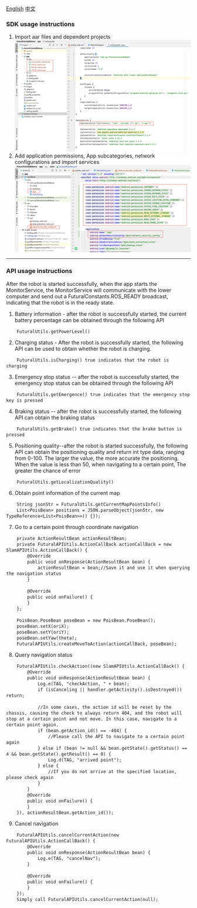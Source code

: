 <a href="./readme.md">English</a>  <a href="./readme_zh_cn.md">中文</a>

### SDK usage instructions
1. Import aar files and dependent projects
    ![](./images/01.png)
2. Add application permissions, App subcategories, network configurations and import services
    ![](./images/02.png)
---
### API usage instructions
After the robot is started successfully, when the app starts the MonitorService, the MonitorService will communicate with the lower computer and send out a FuturalConstants.ROS_READY broadcast, indicating that the robot is in the ready state.
1. Battery information - after the robot is successfully started, the current battery percentage can be obtained through the following API
```
    FuturalUtils.getPowerLevel()
```
2. Charging status - After the robot is successfully started, the following API can be used to obtain whether the robot is charging.
```
    FuturalUtils.isCharging() true indicates that the robot is charging
```
3. Emergency stop status -- after the robot is successfully started, the emergency stop status can be obtained through the following API
```
    FuturalUtils.getEmergence() true indicates that the emergency stop key is pressed
```
4. Braking status -- after the robot is successfully started, the following API can obtain the braking status
```
    FuturalUtils.getBrake() true indicates that the brake button is pressed
```
5. Positioning quality--after the robot is started successfully, the following API can obtain the positioning quality and return int type data, ranging from 0-100. The larger the value, the more accurate the positioning. When the value is less than 50, when navigating to a certain point, The greater the chance of error
```
    FuturalUtils.getLocalizationQuality()
```
6. Obtain point information of the current map
```
    String jsonStr = FuturalUtils.getCurrentMapPointsInfo()
    List<PoisBean> positions = JSON.parseObject(jsonStr, new TypeReference<List<PoisBean>>() {});
```
7. Go to a certain point through coordinate navigation
```
    private ActionResultBean actionResultBean;
    private FuturalAPIUtils.ActionCallBack actionCallBack = new SlamAPIUtils.ActionCallBack() {
        @Override
        public void onResponse(ActionResultBean bean) {
            actionResultBean = bean;//Save it and use it when querying the navigation status
        }

        @Override
        public void onFailure() {
        }
    };

    PoisBean.PoseBean poseBean = new PoisBean.PoseBean();
    poseBean.setX(oriX);
    poseBean.setY(oriY);
    poseBean.setYaw(theta);
    FuturalAPIUtils.createMoveToAction(actionCallBack, poseBean);
```
8. Query navigation status
```
    FuturalAPIUtils.checkAction((new SlamAPIUtils.ActionCallBack() {
        @Override
        public void onResponse(ActionResultBean bean) {
            Log.e(TAG, "checkAction, " + bean);
            if (isCanceling || handler.getActivity().isDestroyed()) return;

            //In some cases, the action id will be reset by the chassis, causing the check to always return 404, and the robot will stop at a certain point and not move. In this case, navigate to a certain point again.
            if (bean.getAction_id() == -404) {
                //Please call the API to navigate to a certain point again
            } else if (bean != null && bean.getState().getStatus() == 4 && bean.getState().getResult() == 0) {
                Log.d(TAG, "arrived point");
            } else {
                //If you do not arrive at the specified location, please check again
            }
        }
        @Override
        public void onFailure() {
        }
    }), actionResultBean.getAction_id());
```
9. Cancel navigation
```
    FuturalAPIUtils.cancelCurrentAction(new FuturalAPIUtils.ActionCallBack() {
        @Override
        public void onResponse(ActionResultBean bean) {
            Log.e(TAG, "cancelNav");
        }

        @Override
        public void onFailure() {
        }
    });
    Simply call FuturalAPIUtils.cancelCurrentAction(null);
```